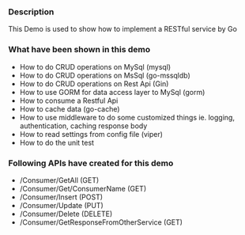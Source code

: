 ### Description
This Demo is used to show how to implement a RESTful service by Go
### What have been shown in this demo
- How to do CRUD operations on MySql (mysql)
- How to do CRUD operations on MsSql (go-mssqldb)
- How to do CRUD operations on Rest Api (Gin) 
- How to use GORM for data access layer to MySql (gorm)
- How to consume a Restful Api
- How to cache data (go-cache)
- How to use middleware to do some customized things ie. logging, authentication, caching response body
- How to read settings from config file (viper)
- How to do the unit test
### Following APIs have created for this demo
- /Consumer/GetAll                        (GET)
- /Consumer/Get/ConsumerName              (GET)
- /Consumer/Insert                        (POST)
- /Consumer/Update                        (PUT)
- /Consumer/Delete                        (DELETE)
- /Consumer/GetResponseFromOtherService   (GET)
